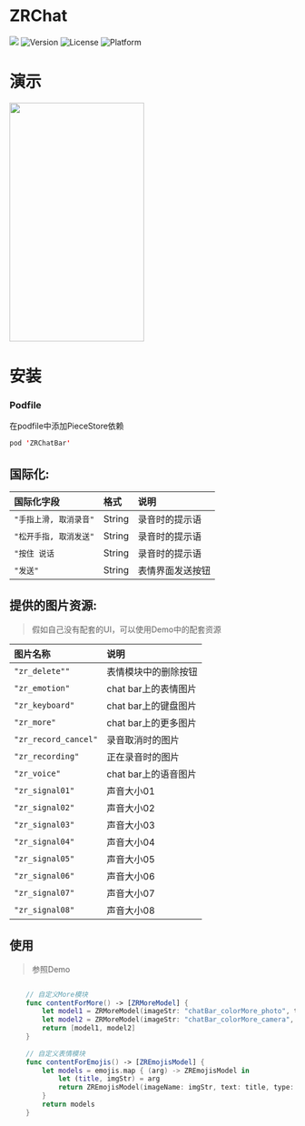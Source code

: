 # ZRChat

![](http://img.shields.io/badge/Swift-4-orange.svg)
![Version](https://img.shields.io/cocoapods/v/ZRChatBar.svg?style=flat)	
![License](https://img.shields.io/cocoapods/l/ZRChatBar.svg?style=flat)	
![Platform](https://img.shields.io/cocoapods/p/ZRChatBar.svg?style=flat)

# 演示
<img src="https://github.com/ZeroFengLee/ZRChat/blob/master/Jietu20180124-104214.gif" width="237" height="420">


# 安装

### Podfile

在podfile中添加PieceStore依赖
```swift
pod 'ZRChatBar'
```

## 国际化:

| 国际化字段      |     格式|   说明 |
| :------- 	| :------ | :------|
| `"手指上滑, 取消录音"` |  String 	|  录音时的提示语 |
| `"松开手指, 取消发送"` |  String 	|  录音时的提示语 |
| `"按住 说话` |  String 	|  录音时的提示语 |
| `"发送"` |  String 	|  表情界面发送按钮 |

## 提供的图片资源:

> 假如自己没有配套的UI，可以使用Demo中的配套资源

| 图片名称      |   说明 |
| :------- 	| :------|
| `"zr_delete""` |  表情模块中的删除按钮 |
| `"zr_emotion"` |   chat bar上的表情图片 |
| `"zr_keyboard"` | chat bar上的键盘图片 |
| `"zr_more"` |  chat bar上的更多图片 |
| `"zr_record_cancel"` |  录音取消时的图片 |
| `"zr_recording"` |  正在录音时的图片 |
| `"zr_voice"` |  chat bar上的语音图片 |
| `"zr_signal01"` |  声音大小01 |
| `"zr_signal02"` |  声音大小02 |
| `"zr_signal03"` |  声音大小03 |
| `"zr_signal04"` |  声音大小04 |
| `"zr_signal05"` |  声音大小05 |
| `"zr_signal06"` |  声音大小06 |
| `"zr_signal07"` |  声音大小07 |
| `"zr_signal08"` |  声音大小08 |


## 使用

> 参照Demo

```swift

	// 自定义More模块
    func contentForMore() -> [ZRMoreModel] {
        let model1 = ZRMoreModel(imageStr: "chatBar_colorMore_photo", title: "照片")
        let model2 = ZRMoreModel(imageStr: "chatBar_colorMore_camera", title: "拍摄")
        return [model1, model2]
    }
    
    // 自定义表情模块
    func contentForEmojis() -> [ZREmojisModel] {
        let models = emojis.map { (arg) -> ZREmojisModel in
            let (title, imgStr) = arg
            return ZREmojisModel(imageName: imgStr, text: title, type: .normal)
        }
        return models
    }
```



